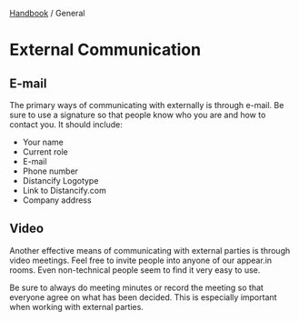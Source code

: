 [Handbook](../README.md) / General

# External Communication

## E-mail

The primary ways of communicating with externally is through e-mail. Be sure to use a signature so that people know who you are and how to contact you. It should include:

- Your name
- Current role
- E-mail
- Phone number
- Distancify Logotype
- Link to Distancify.com
- Company address

## Video

Another effective means of communicating with external parties is through video meetings. Feel free to invite people into anyone of our appear.in rooms. Even non-technical people seem to find it very easy to use.

Be sure to always do meeting minutes or record the meeting so that everyone agree on what has been decided. This is especially important when working with external parties.